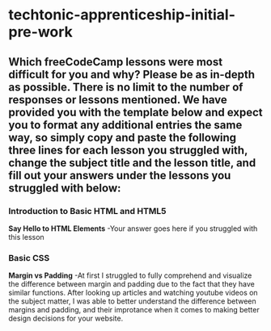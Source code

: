 # techtonic-apprenticeship-initial-pre-work

## Which freeCodeCamp lessons were most difficult for you and why? Please be as in-depth as possible. There is no limit to the number of responses or lessons mentioned. We have provided you with the template below and expect you to format any additional entries the same way, so simply copy and paste the following three lines for each lesson you struggled with, change the subject title and the lesson title, and fill out your answers under the lessons you struggled with below:

### Introduction to Basic HTML and HTML5
**Say Hello to HTML Elements**
-Your answer goes here if you struggled with this lesson


### Basic CSS
**Margin vs Padding**
-At first I struggled to fully comprehend and visualize the difference between margin and padding due to the fact that they have similar functions. After looking up articles and watching youtube videos on the subject matter, I was able to better understand the difference between margins and padding, and their improtance when it comes to making better design decisions for your website.